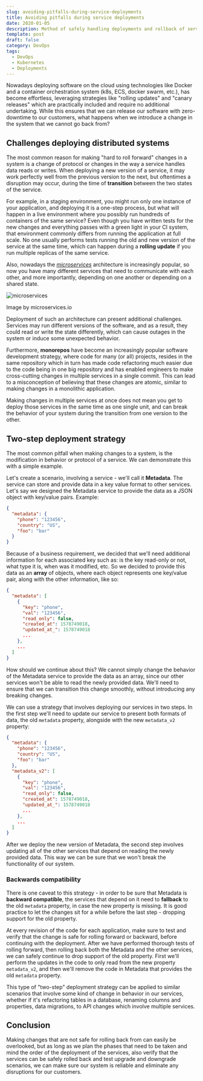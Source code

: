 ```yaml
---
slug: avoiding-pitfalls-during-service-deployments
title: Avoiding pitfalls during service deployments
date: 2020-01-05
description: Method of safely handling deployments and rollback of services.
template: post
draft: false
category: DevOps
tags:
  - DevOps
  - Kubernetes
  - Deployments
---
```


Nowadays deploying software on the cloud using technologies like Docker and a container orchestration system (k8s, ECS, docker swarm, etc.), has become effortless, leveraging strategies like "rolling updates" and "canary releases" which are practically included and require no additional undertaking. While this ensures that we can release our software with zero-downtime to our customers, what happens when we introduce a change in the system that we cannot go back from?


## Challenges deploying distributed systems

The most common reason for making "hard to roll forward" changes in a system is a change of protocol or changes in the way a service handles data reads or writes. When deploying a new version of a service, it may work perfectly well from the previous version to the next, but oftentimes a disruption may occur, during the time of **transition** between the two states of the service.

For example, in a staging environment, you might run only one instance of your application, and deploying it is a one-step process, but what will happen in a live environment where you possibly run hundreds of containers of the same service? Even though you have written tests for the new changes and everything passes with a green light in your CI system, that environment commonly differs from running the application at full scale. No one usually performs tests running the old and new version of the service at the same time, which can happen during a **rolling update** if you run multiple replicas of the same service.

Also, nowadays the [*microservices*](https://microservices.io/) architecture is increasingly popular, so now you have many different services that need to communicate with each other, and more importantly, depending on one another or depending on a shared state.

![microservices](https://microservices.io/i/Microservice_Architecture.png)
<figcaption>Image by microservices.io</figcaption>

Deployment of such an architecture can present additional challenges. Services may run different versions of the software, and as a result, they could read or write the state differently, which can cause outages in the system or induce some unexpected behavior.

Furthermore, **monorepos** have become an increasingly popular software development strategy, where code for many (or all) projects, resides in the same repository which in turn has made code refactoring much easier due to the code being in one big repository and has enabled engineers to make cross-cutting changes in multiple services in a single commit. This can lead to a misconception of believing that these changes are atomic, similar to making changes in a monolithic application.

Making changes in multiple services at once does not mean you get to deploy those services in the same time as one single unit, and can break the behavior of your system during the transition from one version to the other.

## Two-step deployment strategy

The most common pitfall when making changes to a system, is the modification in behavior or protocol of a service. We can demonstrate this with a simple example. 

Let's create a scenario, involving a service - we'll call it **Metadata**. The service can store and provide data in a key value format to other services. Let's say we designed the Metadata service to provide the data as a JSON object with key/value pairs. Example:

```json
{
  "metadata": {
    "phone": "123456",
    "country": "US",
    "foo": "bar"
  }
} 
```

Because of a business requirement, we decided that we'll need additional information for each associated key such as: is the key read-only or not, what type it is, when was it modified, etc. So we decided to provide this data as an **array** of objects, where each object represents one key/value pair, along with the other information, like so:

```json
{
  "metadata": [
    {
      "key": "phone",
      "val": "123456",
      "read_only": false,
      "created_at": 1578749018,
      "updated_at_": 1578749018
      ...
    },
    ...
  ]
}
```

How should we continue about this? We cannot simply change the behavior of the Metadata service to provide the data as an array, since our other services won't be able to read the newly provided data. We'll need to ensure that we can transition this change smoothly, without introducing any breaking changes.

We can use a strategy that involves deploying our services in two steps. In the first step we'll need to update our service to present both formats of data, the old `metadata` property, alongside with the new `metadata_v2` property:

```json
{
  "metadata": {
    "phone": "123456",
    "country": "US",
    "foo": "bar"
  },
  "metadata_v2": [
    {
      "key": "phone",
      "val": "123456",
      "read_only": false,
      "created_at": 1578749018,
      "updated_at_": 1578749018
      ...
    },
    ...
  ]
} 
```

After we deploy the new version of Metadata, the second step involves updating all of the other services that depend on reading the newly provided data. This way we can be sure that we won't break the functionality of our system.

### Backwards compatibility

There is one caveat to this strategy - in order to be sure that Metadata is **backward compatible**, the services that depend on it need to **fallback** to the old `metadata` property, in case the new property is missing. It is good practice to let the changes sit for a while before the last step - dropping support for the old property.

At every revision of the code for each application, make sure to test and verify that the change is safe for rolling forward or backward, before continuing with the deployment. After we have performed thorough tests of rolling forward, then rolling back both the Metadata and the other services, we can safely continue to drop support of the old property. First we'll perform the updates in the code to only read from the new property `metadata_v2`, and then we'll remove the code in Metadata that provides the old `metadata` property.

This type of "two-step" deployment strategy can be applied to similar scenarios that involve some kind of change in behavior in our services, whether if it's refactoring tables in a database, renaming columns and properties, data migrations, to API changes which involve multiple services.

## Conclusion

Making changes that are not safe for rolling back from can easily be overlooked, but as long as we plan the phases that need to be taken and mind the order of the deployment of the services, also verify that the services can be safely rolled back and test upgrade and downgrade scenarios, we can make sure our system is reliable and eliminate any disruptions for our customers.